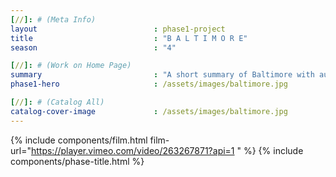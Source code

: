 ```yaml
---
[//]: # (Meta Info)
layout                          : phase1-project
title 					        : "B A L T I M O R E"
season				            : "4"

[//]: # (Work on Home Page)
summary                         : "A short summary of Baltimore with audio from the 1974 film, Willie Dynamite, talking about pimp culture and exploitation of women"
phase1-hero                     : /assets/images/baltimore.jpg

[//]: # (Catalog All)
catalog-cover-image				: /assets/images/baltimore.jpg
---
```

{% include components/film.html film-url="https://player.vimeo.com/video/263267871?api=1 " %}
{% include components/phase-title.html %}
